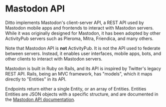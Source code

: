 # Mastodon API

Ditto implements Mastodon's client-server API, a REST API used by Mastodon mobile apps and frontends to interact with Mastodon servers. While it was originally designed for Mastodon, it has been adopted by other ActivityPub servers such as Pleroma, Mitra, Friendica, and many others.

Note that Mastodon API is **not** ActivityPub. It is not the API used to federate between servers. Instead, it enables user interfaces, mobile apps, bots, and other clients to interact with Mastodon servers.

Mastodon is built in Ruby on Rails, and its API is inspired by Twitter's legacy REST API. Rails, being an MVC framework, has "models", which it maps directly to "Entities" in its API.

Endpoints return either a single Entity, or an array of Entities. Entities Entities are JSON objects with a specific structure, and are documented in the [Mastodon API documentation](https://docs.joinmastodon.org/api/).
